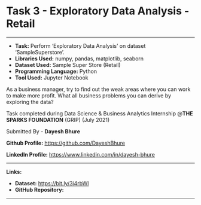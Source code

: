 # Task 3 - Exploratory Data Analysis - Retail
---

* **Task:** Perform ‘Exploratory Data Analysis’ on dataset ‘SampleSuperstore’. 
* **Libraries Used:** numpy, pandas, matplotlib, seaborn
* **Dataset Used:** Sample Super Store (Retail)
* **Programming Language:** Python
* **Tool Used:** Jupyter Notebook

As a business manager, try to find out the weak areas where you can work to make more profit. What all business problems you can derive by exploring the data?


Task completed during Data Science & Business Analytics Internship @**THE SPARKS FOUNDATION** (GRIP) (July 2021)

Submitted By -
**Dayesh Bhure**

**Github Profile:** https://github.com/DayeshBhure

**LinkedIn Profile:** https://www.linkedin.com/in/dayesh-bhure

---

**Links:**

* **Dataset:** https://bit.ly/3i4rbWl
* **GitHub Repository:**

---
